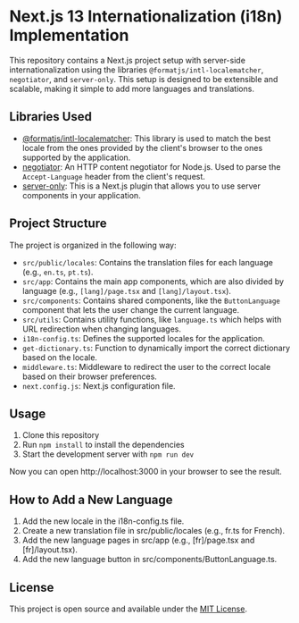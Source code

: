 # Next.js 13 Internationalization (i18n) Implementation

This repository contains a Next.js project setup with server-side internationalization using the libraries `@formatjs/intl-localematcher`, `negotiator`, and `server-only`. This setup is designed to be extensible and scalable, making it simple to add more languages and translations.

## Libraries Used

- [@formatjs/intl-localematcher](https://www.npmjs.com/package/@formatjs/intl-localematcher): This library is used to match the best locale from the ones provided by the client's browser to the ones supported by the application.
- [negotiator](https://www.npmjs.com/package/negotiator): An HTTP content negotiator for Node.js. Used to parse the `Accept-Language` header from the client's request.
- [server-only](https://github.com/zeit/next-plugins/tree/master/packages/next-server-components): This is a Next.js plugin that allows you to use server components in your application.

## Project Structure

The project is organized in the following way:

- `src/public/locales`: Contains the translation files for each language (e.g., `en.ts`, `pt.ts`).
- `src/app`: Contains the main app components, which are also divided by language (e.g., `[lang]/page.tsx` and `[lang]/layout.tsx`).
- `src/components`: Contains shared components, like the `ButtonLanguage` component that lets the user change the current language.
- `src/utils`: Contains utility functions, like `language.ts` which helps with URL redirection when changing languages.
- `i18n-config.ts`: Defines the supported locales for the application.
- `get-dictionary.ts`: Function to dynamically import the correct dictionary based on the locale.
- `middleware.ts`: Middleware to redirect the user to the correct locale based on their browser preferences.
- `next.config.js`: Next.js configuration file.

## Usage

1. Clone this repository
2. Run `npm install` to install the dependencies
3. Start the development server with `npm run dev`


Now you can open http://localhost:3000 in your browser to see the result.

## How to Add a New Language
1. Add the new locale in the i18n-config.ts file.
2. Create a new translation file in src/public/locales (e.g., fr.ts for French).
3. Add the new language pages in src/app (e.g., [fr]/page.tsx and [fr]/layout.tsx).
4. Add the new language button in src/components/ButtonLanguage.ts.

## License

This project is open source and available under the [MIT License](LICENSE).




